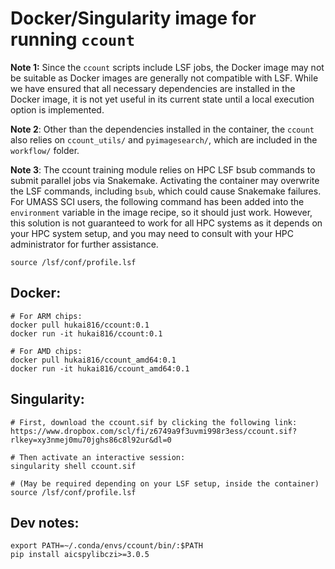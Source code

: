 # Docker/Singularity image for running `ccount`

**Note 1:** Since the `ccount` scripts include LSF jobs, the Docker image may not be suitable as Docker images are generally not compatible with LSF. While we have ensured that all necessary dependencies are installed in the Docker image, it is not yet useful in its current state until a local execution option is implemented.

**Note 2**: Other than the dependencies installed in the container, the `ccount` also relies on `ccount_utils/` and `pyimagesearch/`, which are included in the `workflow/` folder.

**Note 3**: The ccount training module relies on HPC LSF bsub commands to submit parallel jobs via Snakemake. Activating the container may overwrite the LSF commands, including `bsub`, which could cause Snakemake failures. For UMASS SCI users, the following command has been added into the `environment` variable in the image recipe, so it should just work. However, this solution is not guaranteed to work for all HPC systems as it depends on your HPC system setup, and you may need to consult with your HPC administrator for further assistance.  
```
source /lsf/conf/profile.lsf
```

## Docker:
```
# For ARM chips:
docker pull hukai816/ccount:0.1
docker run -it hukai816/ccount:0.1

# For AMD chips:
docker pull hukai816/ccount_amd64:0.1
docker run -it hukai816/ccount_amd64:0.1
```

## Singularity:
```
# First, download the ccount.sif by clicking the following link:
https://www.dropbox.com/scl/fi/z6749a9f3uvmi998r3ess/ccount.sif?rlkey=xy3nmej0mu70jghs86c8l92ur&dl=0

# Then activate an interactive session:
singularity shell ccount.sif

# (May be required depending on your LSF setup, inside the container)
source /lsf/conf/profile.lsf
```

## Dev notes:
```
export PATH=~/.conda/envs/ccount/bin/:$PATH
pip install aicspylibczi>=3.0.5
```